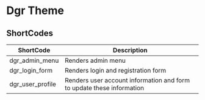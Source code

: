 # Dgr Theme

## ShortCodes

| ShortCode | Description |
| ---- | ---- |
| dgr_admin_menu | Renders admin menu |
| dgr_login_form | Renders login and registration form |
| dgr_user_profile | Renders user account information and form to update these information |